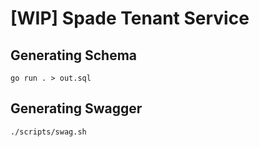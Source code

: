 # [WIP] Spade Tenant Service


## Generating Schema
`go run . > out.sql`


## Generating Swagger
`./scripts/swag.sh`